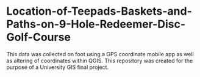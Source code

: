 # Location-of-Teepads-Baskets-and-Paths-on-9-Hole-Redeemer-Disc-Golf-Course
This data was collected on foot using a GPS coordinate mobile app as well as altering of coordinates within QGIS. This repository was created for the purpose of a University GIS final project. 

